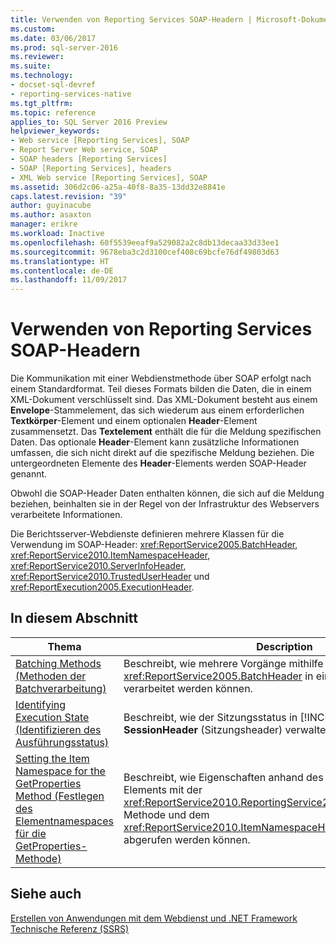```yaml
---
title: Verwenden von Reporting Services SOAP-Headern | Microsoft-Dokumentation
ms.custom: 
ms.date: 03/06/2017
ms.prod: sql-server-2016
ms.reviewer: 
ms.suite: 
ms.technology:
- docset-sql-devref
- reporting-services-native
ms.tgt_pltfrm: 
ms.topic: reference
applies_to: SQL Server 2016 Preview
helpviewer_keywords:
- Web service [Reporting Services], SOAP
- Report Server Web service, SOAP
- SOAP headers [Reporting Services]
- SOAP [Reporting Services], headers
- XML Web service [Reporting Services], SOAP
ms.assetid: 306d2c06-a25a-40f8-8a35-13dd32e8841e
caps.latest.revision: "39"
author: guyinacube
ms.author: asaxton
manager: erikre
ms.workload: Inactive
ms.openlocfilehash: 60f5539eeaf9a529082a2c8db13decaa33d33ee1
ms.sourcegitcommit: 9678eba3c2d3100cef408c69bcfe76df49803d63
ms.translationtype: HT
ms.contentlocale: de-DE
ms.lasthandoff: 11/09/2017
---
```

# <a name="using-reporting-services-soap-headers"></a>Verwenden von Reporting Services SOAP-Headern
  Die Kommunikation mit einer Webdienstmethode über SOAP erfolgt nach einem Standardformat. Teil dieses Formats bilden die Daten, die in einem XML-Dokument verschlüsselt sind. Das XML-Dokument besteht aus einem **Envelope**-Stammelement, das sich wiederum aus einem erforderlichen **Textkörper**-Element und einem optionalen **Header**-Element zusammensetzt. Das **Textelement** enthält die für die Meldung spezifischen Daten. Das optionale **Header**-Element kann zusätzliche Informationen umfassen, die sich nicht direkt auf die spezifische Meldung beziehen. Die untergeordneten Elemente des **Header**-Elements werden SOAP-Header genannt.  
  
 Obwohl die SOAP-Header Daten enthalten können, die sich auf die Meldung beziehen, beinhalten sie in der Regel von der Infrastruktur des Webservers verarbeitete Informationen.  
  
 Die Berichtsserver-Webdienste definieren mehrere Klassen für die Verwendung im SOAP-Header: <xref:ReportService2005.BatchHeader>, <xref:ReportService2010.ItemNamespaceHeader>, <xref:ReportService2010.ServerInfoHeader>, <xref:ReportService2010.TrustedUserHeader> und <xref:ReportExecution2005.ExecutionHeader>.  
  
## <a name="in-this-section"></a>In diesem Abschnitt  
  
|Thema|Description|  
|-----------|-----------------|  
|[Batching Methods (Methoden der Batchverarbeitung) ](../../reporting-services/report-server-web-service-net-framework-soap-headers/batching-methods.md)|Beschreibt, wie mehrere Vorgänge mithilfe von <xref:ReportService2005.BatchHeader> in einer Batchtransaktion verarbeitet werden können.|  
|[Identifying Execution State (Identifizieren des Ausführungsstatus)](../../reporting-services/report-server-web-service-net-framework-soap-headers/identifying-execution-state.md)|Beschreibt, wie der Sitzungsstatus in [!INCLUDE[ssRSnoversion](../../includes/ssrsnoversion-md.md)] mit **SessionHeader** (Sitzungsheader) verwaltet werden kann.|  
|[Setting the Item Namespace for the GetProperties Method (Festlegen des Elementnamespaces für die GetProperties-Methode)](../../reporting-services/report-server-web-service-net-framework-soap-headers/setting-the-item-namespace-for-the-getproperties-method.md)|Beschreibt, wie Eigenschaften anhand des Pfads oder der ID des Elements mit der <xref:ReportService2010.ReportingService2010.GetProperties%2A>-Methode und dem <xref:ReportService2010.ItemNamespaceHeader>-SOAP-Header abgerufen werden können.|  
  
## <a name="see-also"></a>Siehe auch  
 [Erstellen von Anwendungen mit dem Webdienst und .NET Framework](../../reporting-services/report-server-web-service/net-framework/building-applications-using-the-web-service-and-the-net-framework.md)   
 [Technische Referenz &#40;SSRS&#41;](../../reporting-services/technical-reference-ssrs.md)  
  
  
